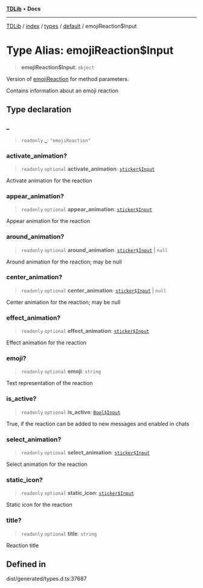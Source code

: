 [**TDLib**](../../../../../../README.md) • **Docs**

***

[TDLib](../../../../../../modules.md) / [index](../../../../../README.md) / [types](../../../README.md) / [default](../README.md) / emojiReaction$Input

# Type Alias: emojiReaction$Input

> **emojiReaction$Input**: `object`

Version of [emojiReaction](emojiReaction.md) for method parameters.

Contains information about an emoji reaction

## Type declaration

### \_

> `readonly` **\_**: `"emojiReaction"`

### activate\_animation?

> `readonly` `optional` **activate\_animation**: [`sticker$Input`](sticker$Input.md)

Activate animation for the reaction

### appear\_animation?

> `readonly` `optional` **appear\_animation**: [`sticker$Input`](sticker$Input.md)

Appear animation for the reaction

### around\_animation?

> `readonly` `optional` **around\_animation**: [`sticker$Input`](sticker$Input.md) \| `null`

Around animation for the reaction; may be null

### center\_animation?

> `readonly` `optional` **center\_animation**: [`sticker$Input`](sticker$Input.md) \| `null`

Center animation for the reaction; may be null

### effect\_animation?

> `readonly` `optional` **effect\_animation**: [`sticker$Input`](sticker$Input.md)

Effect animation for the reaction

### emoji?

> `readonly` `optional` **emoji**: `string`

Text representation of the reaction

### is\_active?

> `readonly` `optional` **is\_active**: [`Bool$Input`](Bool$Input.md)

True, if the reaction can be added to new messages and enabled in chats

### select\_animation?

> `readonly` `optional` **select\_animation**: [`sticker$Input`](sticker$Input.md)

Select animation for the reaction

### static\_icon?

> `readonly` `optional` **static\_icon**: [`sticker$Input`](sticker$Input.md)

Static icon for the reaction

### title?

> `readonly` `optional` **title**: `string`

Reaction title

## Defined in

dist/generated/types.d.ts:37687
